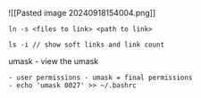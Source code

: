 ![[Pasted image 20240918154004.png]]

```
ln -s <files to link> <path to link>

ls -i // show soft links and link count
```

umask - view the umask
```
- user permissions - umask = final permissions
- echo 'umask 0027' >> ~/.bashrc
```
